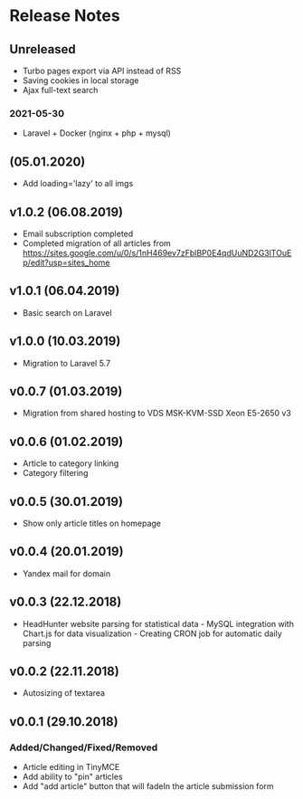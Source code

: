 # Release Notes

## Unreleased

- Turbo pages export via API instead of RSS
- Saving cookies in local storage
- Ajax full-text search

### 2021-05-30

- Laravel + Docker (nginx + php + mysql)

## (05.01.2020)

- Add loading='lazy' to all imgs

## v1.0.2 (06.08.2019)

- Email subscription completed
- Completed migration of all articles
  from https://sites.google.com/u/0/s/1nH469ev7zFblBP0E4qdUuND2G3lTOuEp/edit?usp=sites_home

## v1.0.1 (06.04.2019)

- Basic search on Laravel

## v1.0.0 (10.03.2019)

- Migration to Laravel 5.7

## v0.0.7 (01.03.2019)

- Migration from shared hosting to VDS MSK-KVM-SSD Xeon E5-2650 v3

## v0.0.6 (01.02.2019)

- Article to category linking
- Category filtering

## v0.0.5 (30.01.2019)

- Show only article titles on homepage

## v0.0.4 (20.01.2019)

- Yandex mail for domain

## v0.0.3 (22.12.2018)

- HeadHunter website parsing for statistical data - MySQL integration with Chart.js for data visualization - Creating
  CRON job for automatic daily parsing

## v0.0.2 (22.11.2018)

- Autosizing of textarea

## v0.0.1 (29.10.2018)
### Added/Changed/Fixed/Removed

- Article editing in TinyMCE
- Add ability to "pin" articles
- Add "add article" button that will fadeIn the article submission form

